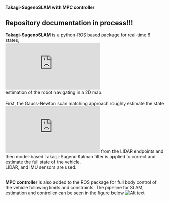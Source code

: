 #### Takagi-SugenoSLAM with MPC controller

## Repository documentation in process!!! 


**Takagi-SugenoSLAM** is a python-ROS based package for real-time 6 states, <br />
![equation](http://www.sciweavers.org/tex2img.php?eq=%5Bv_x%2C%20v_y%2C%20%5Comega%2C%20X%2C%20Y%2C%20%5Ctheta%5D%5ET%0A&bc=White&fc=Black&im=jpg&fs=12&ff=arev&edit=0) 
<br />
estimation of the robot navigating in a 2D map. <br />
<br />
First, the Gauss-Newton scan matching approach roughly estimate the state ![equation](http://www.sciweavers.org/tex2img.php?eq=%5BX%2C%20Y%2C%20%5Ctheta%5D%5ET%0A&bc=White&fc=Black&im=jpg&fs=12&ff=arev&edit=0) from the LIDAR endpoints and then model-based Takagi-Sugeno Kalman filter is applied to correct and estimate the full state of the vehicle. <br />
LIDAR, and IMU sensors are used.<br />
<br />

**MPC controller** is also added to the ROS package for full body control of the vehicle following limits and constraints. The pipeline for SLAM, estimation and controller can be seen in the figure below 
![Alt text](https://i.ibb.co/zsq8ZD6/scheme.png)
